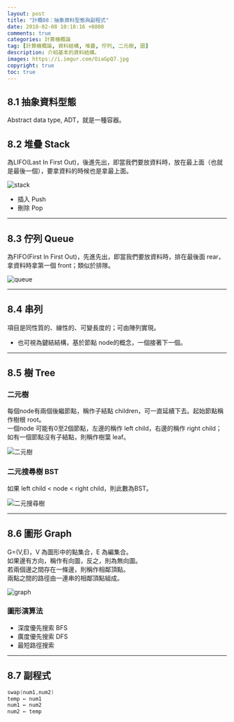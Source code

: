 ```yaml
---
layout: post
title: "計概08：抽象資料型態與副程式"
date: 2018-02-08 10:18:16 +0800
comments: true
categories: 計算機概論
tag: [計算機概論, 資料結構, 堆疊, 佇列, 二元樹, 圖]
description: 介紹基本的資料結構。
images: https://i.imgur.com/OiaGpQ7.jpg
copyright: true
toc: true
---
```

## 8.1 抽象資料型態
Abstract data type, ADT，就是一種容器。

## 8.2 堆疊 Stack
為LIFO(Last In First Out)，後進先出，即當我們要放資料時，放在最上面（也就是最後一個），要拿資料的時候也是拿最上面。

![stack](https://i.imgur.com/dAeAYoL.png "堆疊")

- 插入 Push 
- 刪除 Pop

<!-- more -->

---
## 8.3 佇列 Queue
為FIFO(First In First Out)，先進先出，即當我們要放資料時，排在最後面 rear，拿資料時拿第一個 front；類似於排隊。

![queue](https://i.imgur.com/5fab2Ur.png "佇列")

---
## 8.4 串列
項目是同性質的、線性的、可變長度的；可由陣列實現。

- 也可視為鍵結結構，基於節點 node的概念，一個接著下一個。

---
## 8.5 樹 Tree
### 二元樹
每個node有兩個後繼節點，稱作子結點 children，可一直延續下去。起始節點稱作樹根 root。<br>
一個node 可能有0至2個節點，左邊的稱作 left child，右邊的稱作 right child；如有一個節點沒有子結點，則稱作樹葉 leaf。

![二元樹](https://i.imgur.com/aBkENaQ.png "二元樹")

### 二元搜尋樹 BST
如果 left child < node < right child，則此數為BST。

![二元搜尋樹](https://i.imgur.com/R7of7Kp.png "二元搜尋樹")

---
## 8.6 圖形 Graph
G=(V,E)，V 為圖形中的點集合，E 為編集合。<br>
如果邊有方向，稱作有向圖，反之，則為無向圖。<br>
若兩個邊之間存在一條邊，則稱作相鄰頂點。<br>
兩點之間的路徑由一連串的相鄰頂點組成。

![graph](https://i.imgur.com/r1Eab6x.png "圖")

### 圖形演算法
- 深度優先搜索 BFS
- 廣度優先搜索 DFS
- 最短路徑搜索

---
## 8.7 副程式
```c
swap(num1,num2)
temp ← num1
num1 ← num2
num2 ← temp
```